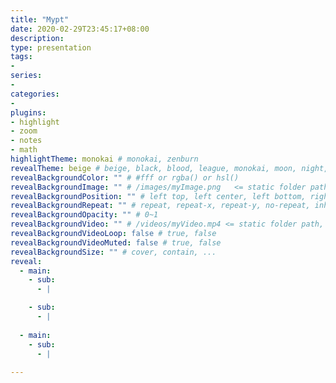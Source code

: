 ```yaml
---
title: "Mypt"
date: 2020-02-29T23:45:17+08:00
description: 
type: presentation
tags:
-
series:
-
categories:
-
plugins:
- highlight
- zoom
- notes
- math
highlightTheme: monokai # monokai, zenburn
revealTheme: beige # beige, black, blood, league, monokai, moon, night, serif, simple, sky, solarized, white
revealBackgroundColor: "" # #fff or rgba() or hsl()
revealBackgroundImage: "" # /images/myImage.png   <= static folder path
revealBackgroundPosition: "" # left top, left center, left bottom, right top, right center ...
revealBackgroundRepeat: "" # repeat, repeat-x, repeat-y, no-repeat, inherit
revealBackgroundOpacity: "" # 0~1
revealBackgroundVideo: "" # /videos/myVideo.mp4 <= static folder path, A single video source, or a comma separated list of video sources.
revealBackgroundVideoLoop: false # true, false
revealBackgroundVideoMuted: false # true, false
revealBackgroundSize: "" # cover, contain, ...
reveal: 
  - main:
    - sub: 
      - | 

    - sub: 
      - | 
      
  - main:
    - sub: 
      - |
      
---
```


